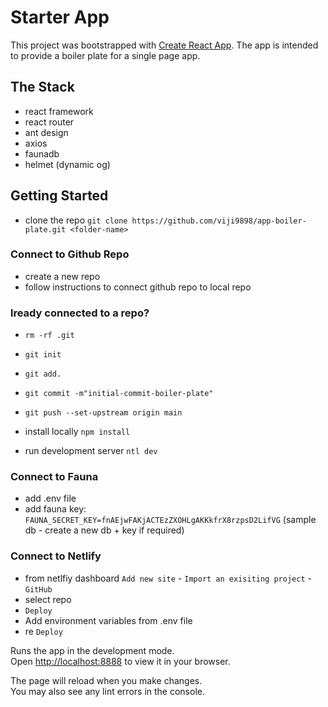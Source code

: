 # Starter App

This project was bootstrapped with [Create React App](https://github.com/facebook/create-react-app).
The app is intended to provide a boiler plate for a single page app.

## The Stack

- react framework
- react router
- ant design
- axios
- faunadb
- helmet (dynamic og)

## Getting Started

- clone the repo
  `git clone https://github.com/viji9898/app-boiler-plate.git <folder-name>`

### Connect to Github Repo

- create a new repo
- follow instructions to connect github repo to local repo

### lready connected to a repo?

- `rm -rf .git`
- `git init`
- `git add.`
- `git commit -m"initial-commit-boiler-plate"`
- `git push --set-upstream origin main`

- install locally
  `npm install`

- run development server
  `ntl dev`

### Connect to Fauna

- add .env file
- add fauna key: `FAUNA_SECRET_KEY=fnAEjwFAKjACTEzZXOHLgAKKkfrX8rzpsD2LifVG` (sample db - create a new db + key if required)

### Connect to Netlify

- from netlfiy dashboard `Add new site` - `Import an exisiting project` - `GitHub`
- select repo
- `Deploy`
- Add environment variables from .env file
- re `Deploy`

Runs the app in the development mode.\
Open [http://localhost:8888](http://localhost:8888) to view it in your browser.

The page will reload when you make changes.\
You may also see any lint errors in the console.
